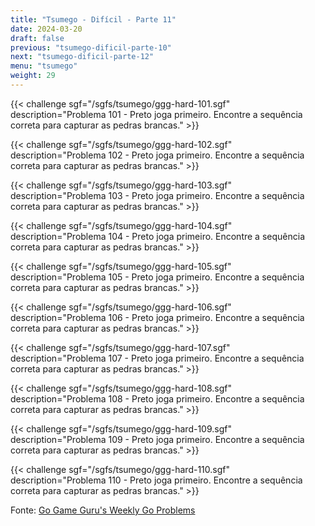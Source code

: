 ```yaml
---
title: "Tsumego - Difícil - Parte 11"
date: 2024-03-20
draft: false
previous: "tsumego-dificil-parte-10"
next: "tsumego-dificil-parte-12"
menu: "tsumego"
weight: 29
---
```


{{< challenge sgf="/sgfs/tsumego/ggg-hard-101.sgf" description="Problema 101 - Preto joga primeiro. Encontre a sequência correta para capturar as pedras brancas." >}}

{{< challenge sgf="/sgfs/tsumego/ggg-hard-102.sgf" description="Problema 102 - Preto joga primeiro. Encontre a sequência correta para capturar as pedras brancas." >}}

{{< challenge sgf="/sgfs/tsumego/ggg-hard-103.sgf" description="Problema 103 - Preto joga primeiro. Encontre a sequência correta para capturar as pedras brancas." >}}

{{< challenge sgf="/sgfs/tsumego/ggg-hard-104.sgf" description="Problema 104 - Preto joga primeiro. Encontre a sequência correta para capturar as pedras brancas." >}}

{{< challenge sgf="/sgfs/tsumego/ggg-hard-105.sgf" description="Problema 105 - Preto joga primeiro. Encontre a sequência correta para capturar as pedras brancas." >}}

{{< challenge sgf="/sgfs/tsumego/ggg-hard-106.sgf" description="Problema 106 - Preto joga primeiro. Encontre a sequência correta para capturar as pedras brancas." >}}

{{< challenge sgf="/sgfs/tsumego/ggg-hard-107.sgf" description="Problema 107 - Preto joga primeiro. Encontre a sequência correta para capturar as pedras brancas." >}}

{{< challenge sgf="/sgfs/tsumego/ggg-hard-108.sgf" description="Problema 108 - Preto joga primeiro. Encontre a sequência correta para capturar as pedras brancas." >}}

{{< challenge sgf="/sgfs/tsumego/ggg-hard-109.sgf" description="Problema 109 - Preto joga primeiro. Encontre a sequência correta para capturar as pedras brancas." >}}

{{< challenge sgf="/sgfs/tsumego/ggg-hard-110.sgf" description="Problema 110 - Preto joga primeiro. Encontre a sequência correta para capturar as pedras brancas." >}}

Fonte: [Go Game Guru's Weekly Go Problems](https://github.com/gogameguru/go-problems)